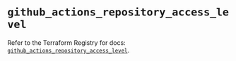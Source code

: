 # `github_actions_repository_access_level`

Refer to the Terraform Registry for docs: [`github_actions_repository_access_level`](https://registry.terraform.io/providers/integrations/github/6.3.0/docs/resources/actions_repository_access_level).
